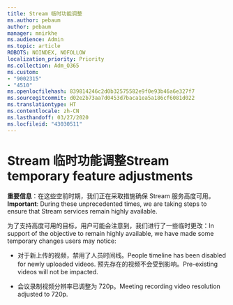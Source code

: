 ```yaml
---
title: Stream 临时功能调整
ms.author: pebaum
author: pebaum
manager: mnirkhe
ms.audience: Admin
ms.topic: article
ROBOTS: NOINDEX, NOFOLLOW
localization_priority: Priority
ms.collection: Adm_O365
ms.custom:
- "9002315"
- "4510"
ms.openlocfilehash: 839814246c2d0b32575582e9f0e93b46a6e327f7
ms.sourcegitcommit: d02e2b73aa7d0453d7baca1ea5a186cf6081d022
ms.translationtype: HT
ms.contentlocale: zh-CN
ms.lasthandoff: 03/27/2020
ms.locfileid: "43030511"
---
```

# <a name="stream-temporary-feature-adjustments"></a><span data-ttu-id="f2181-102">Stream 临时功能调整</span><span class="sxs-lookup"><span data-stu-id="f2181-102">Stream temporary feature adjustments</span></span>

<span data-ttu-id="f2181-103">**重要信息**：在这些空前时期，我们正在采取措施确保 Stream 服务高度可用。</span><span class="sxs-lookup"><span data-stu-id="f2181-103">**Important**: During these unprecedented times, we are taking steps to ensure that Stream services remain highly available.</span></span>

<span data-ttu-id="f2181-104">为了支持高度可用的目标，用户可能会注意到，我们进行了一些临时更改：</span><span class="sxs-lookup"><span data-stu-id="f2181-104">In support of the objective to remain highly available, we have made some temporary changes users may notice:</span></span> 

- <span data-ttu-id="f2181-105">对于新上传的视频，禁用了人员时间线。</span><span class="sxs-lookup"><span data-stu-id="f2181-105">People timeline has been disabled for newly uploaded videos.</span></span> <span data-ttu-id="f2181-106">预先存在的视频不会受到影响。</span><span class="sxs-lookup"><span data-stu-id="f2181-106">Pre-existing videos will not be impacted.</span></span>

- <span data-ttu-id="f2181-107">会议录制视频分辨率已调整为 720p。</span><span class="sxs-lookup"><span data-stu-id="f2181-107">Meeting recording video resolution adjusted to 720p.</span></span>
